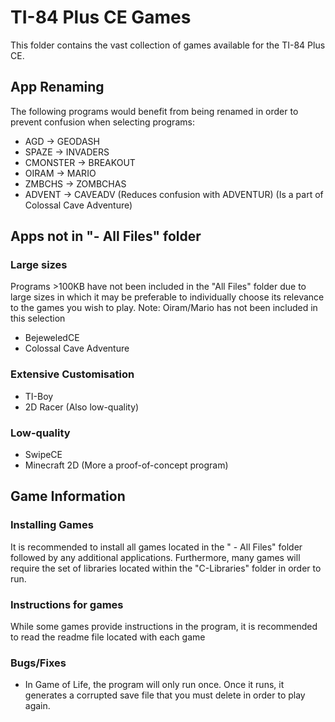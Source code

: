 # TI-84 Plus CE Games

This folder contains the vast collection of games available for the TI-84 Plus CE.

## App Renaming
The following programs would benefit from being renamed in order to prevent confusion when selecting programs:
* AGD -> GEODASH
* SPAZE -> INVADERS
* CMONSTER -> BREAKOUT
* OIRAM -> MARIO
* ZMBCHS -> ZOMBCHAS
* ADVENT -> CAVEADV (Reduces confusion with ADVENTUR) (Is a part of Colossal Cave Adventure)

## Apps not in "- All Files" folder

### Large sizes
Programs >100KB have not been included in the "All Files" folder due to large sizes in which it may be preferable to individually choose its relevance to the games you wish to play. Note: Oiram/Mario has not been included in this selection
* BejeweledCE
* Colossal Cave Adventure

### Extensive Customisation
* TI-Boy
* 2D Racer (Also low-quality)

### Low-quality
* SwipeCE
* Minecraft 2D (More a proof-of-concept program)

## Game Information

### Installing Games
It is recommended to install all games located in the " - All Files" folder followed by any additional applications. Furthermore, many games will require the set of libraries located within the "C-Libraries" folder in order to run.

### Instructions for games
While some games provide instructions in the program, it is recommended to read the readme file located with each game

### Bugs/Fixes
* In Game of Life, the program will only run once. Once it runs, it generates a corrupted save file that you must delete in order to play again.